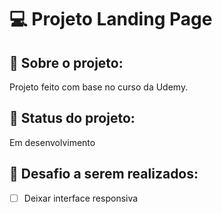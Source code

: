 # :computer: Projeto Landing Page 

## :page_facing_up: Sobre o projeto: 

Projeto feito com base no curso da Udemy.


## :wrench: Status do projeto: 

Em desenvolvimento


## :pushpin: Desafio a serem realizados: 

- [ ] Deixar interface responsiva
